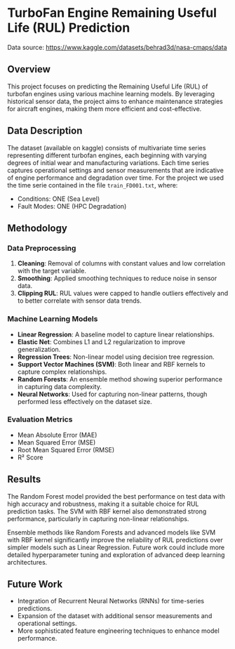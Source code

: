 # TurboFan Engine Remaining Useful Life (RUL) Prediction

Data source: https://www.kaggle.com/datasets/behrad3d/nasa-cmaps/data

## Overview

This project focuses on predicting the Remaining Useful Life (RUL) of turbofan engines using various machine learning models. By leveraging historical sensor data, the project aims to enhance maintenance strategies for aircraft engines, making them more efficient and cost-effective.

## Data Description

The dataset (available on kaggle) consists of multivariate time series representing different turbofan engines, each beginning with varying degrees of initial wear and manufacturing variations. 
Each time series captures operational settings and sensor measurements that are indicative of engine performance and degradation over time.
For the project we used the time serie contained in the file `train_FD001.txt`, where:

- Conditions: ONE (Sea Level)
- Fault Modes: ONE (HPC Degradation)

## Methodology

### Data Preprocessing

1. **Cleaning**: Removal of columns with constant values and low correlation with the target variable.
2. **Smoothing**: Applied smoothing techniques to reduce noise in sensor data.
3. **Clipping RUL**: RUL values were capped to handle outliers effectively and to better correlate with sensor data trends.

### Machine Learning Models

- **Linear Regression**: A baseline model to capture linear relationships.
- **Elastic Net**: Combines L1 and L2 regularization to improve generalization.
- **Regression Trees**: Non-linear model using decision tree regression.
- **Support Vector Machines (SVM)**: Both linear and RBF kernels to capture complex relationships.
- **Random Forests**: An ensemble method showing superior performance in capturing data complexity.
- **Neural Networks**: Used for capturing non-linear patterns, though performed less effectively on the dataset size.

### Evaluation Metrics

- Mean Absolute Error (MAE)
- Mean Squared Error (MSE)
- Root Mean Squared Error (RMSE)
- R² Score

## Results

The Random Forest model provided the best performance on test data with high accuracy and robustness, making it a suitable choice for RUL prediction tasks. The SVM with RBF kernel also demonstrated strong performance, particularly in capturing non-linear relationships.

Ensemble methods like Random Forests and advanced models like SVM with RBF kernel significantly improve the reliability of RUL predictions over simpler models such as Linear Regression. Future work could include more detailed hyperparameter tuning and exploration of advanced deep learning architectures.

## Future Work

- Integration of Recurrent Neural Networks (RNNs) for time-series predictions.
- Expansion of the dataset with additional sensor measurements and operational settings.
- More sophisticated feature engineering techniques to enhance model performance.
